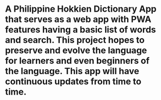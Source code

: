 # A Philippine Hokkien Dictionary App that serves as a web app with PWA features having a basic list of words and search. This project hopes to preserve and evolve the language for learners and even beginners of the language. This app will have continuous updates from time to time.
